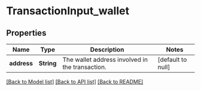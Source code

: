 # TransactionInput_wallet
## Properties

| Name | Type | Description | Notes |
|------------ | ------------- | ------------- | -------------|
| **address** | **String** | The wallet address involved in the transaction. | [default to null] |

[[Back to Model list]](../README.md#documentation-for-models) [[Back to API list]](../README.md#documentation-for-api-endpoints) [[Back to README]](../README.md)

